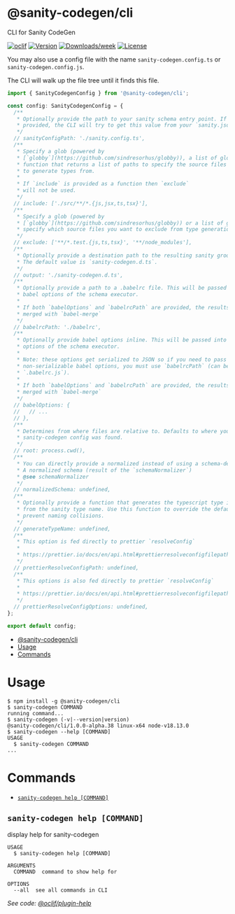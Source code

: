 # @sanity-codegen/cli

CLI for Sanity CodeGen

[![oclif](https://img.shields.io/badge/cli-oclif-brightgreen.svg)](https://oclif.io)
[![Version](https://img.shields.io/npm/v/@sanity-codegen/cli.svg)](https://npmjs.org/package/@sanity-codegen/cli)
[![Downloads/week](https://img.shields.io/npm/dw/@sanity-codegen/cli.svg)](https://npmjs.org/package/@sanity-codegen/cli)
[![License](https://img.shields.io/npm/l/@sanity-codegen/cli.svg)](https://github.com/ricokahler/sanity-codegen/blob/master/package.json)

You may also use a config file with the name `sanity-codegen.config.ts` or `sanity-codegen.config.js`.

The CLI will walk up the file tree until it finds this file.

```ts
import { SanityCodegenConfig } from '@sanity-codegen/cli';

const config: SanityCodegenConfig = {
  /**
   * Optionally provide the path to your sanity schema entry point. If not
   * provided, the CLI will try to get this value from your `sanity.json` file.
   */
  // sanityConfigPath: './sanity.config.ts',
  /**
   * Specify a glob (powered by
   * [`globby`](https://github.com/sindresorhus/globby)), a list of globs, or a
   * function that returns a list of paths to specify the source files you want
   * to generate types from.
   *
   * If `include` is provided as a function then `exclude`
   * will not be used.
   */
  // include: ['./src/**/*.{js,jsx,ts,tsx}'],
  /**
   * Specify a glob (powered by
   * [`globby`](https://github.com/sindresorhus/globby)) or a list of globs to
   * specify which source files you want to exclude from type generation.
   */
  // exclude: ['**/*.test.{js,ts,tsx}', '**/node_modules'],
  /**
   * Optionally provide a destination path to the resulting sanity groq types.
   * The default value is `sanity-codegen.d.ts`.
   */
  // output: './sanity-codegen.d.ts',
  /**
   * Optionally provide a path to a .babelrc file. This will be passed into the
   * babel options of the schema executor.
   *
   * If both `babelOptions` and `babelrcPath` are provided, the results will be
   * merged with `babel-merge`
   */
  // babelrcPath: './babelrc',
  /**
   * Optionally provide babel options inline. This will be passed into the babel
   * options of the schema executor.
   *
   * Note: these options get serialized to JSON so if you need to pass any
   * non-serializable babel options, you must use `babelrcPath` (can be
   * `.babelrc.js`).
   *
   * If both `babelOptions` and `babelrcPath` are provided, the results will be
   * merged with `babel-merge`
   */
  // babelOptions: {
  //   // ...
  // },
  /**
   * Determines from where files are relative to. Defaults to where your
   * sanity-codegen config was found.
   */
  // root: process.cwd(),
  /**
   * You can directly provide a normalized instead of using a schema-def.json.
   * A normalized schema (result of the `schemaNormalizer`)
   * @see schemaNormalizer
   */
  // normalizedSchema: undefined,
  /**
   * Optionally provide a function that generates the typescript type identifer
   * from the sanity type name. Use this function to override the default and
   * prevent naming collisions.
   */
  // generateTypeName: undefined,
  /**
   * This option is fed directly to prettier `resolveConfig`
   *
   * https://prettier.io/docs/en/api.html#prettierresolveconfigfilepath--options
   */
  // prettierResolveConfigPath: undefined,
  /**
   * This options is also fed directly to prettier `resolveConfig`
   *
   * https://prettier.io/docs/en/api.html#prettierresolveconfigfilepath--options
   */
  // prettierResolveConfigOptions: undefined,
};

export default config;
```

<!-- toc -->
* [@sanity-codegen/cli](#sanity-codegencli)
* [Usage](#usage)
* [Commands](#commands)
<!-- tocstop -->

# Usage

<!-- usage -->
```sh-session
$ npm install -g @sanity-codegen/cli
$ sanity-codegen COMMAND
running command...
$ sanity-codegen (-v|--version|version)
@sanity-codegen/cli/1.0.0-alpha.38 linux-x64 node-v18.13.0
$ sanity-codegen --help [COMMAND]
USAGE
  $ sanity-codegen COMMAND
...
```
<!-- usagestop -->

# Commands

<!-- commands -->
* [`sanity-codegen help [COMMAND]`](#sanity-codegen-help-command)

## `sanity-codegen help [COMMAND]`

display help for sanity-codegen

```
USAGE
  $ sanity-codegen help [COMMAND]

ARGUMENTS
  COMMAND  command to show help for

OPTIONS
  --all  see all commands in CLI
```

_See code: [@oclif/plugin-help](https://github.com/oclif/plugin-help/blob/v3.2.18/src/commands/help.ts)_
<!-- commandsstop -->
